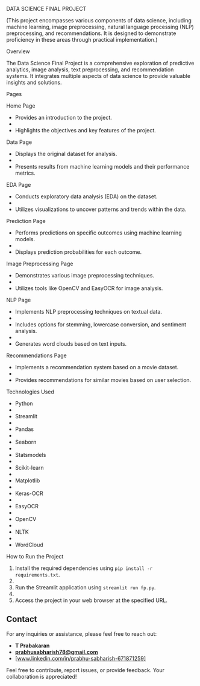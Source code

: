 DATA SCIENCE FINAL PROJECT

(This project encompasses various components of data science, including machine learning, image preprocessing, natural language processing (NLP) preprocessing, and recommendations. It is designed to demonstrate proficiency in these areas through practical implementation.)

Overview

The Data Science Final Project is a comprehensive exploration of predictive analytics, image analysis, text preprocessing, and recommendation systems. It integrates multiple aspects of data science to provide valuable insights and solutions.

Pages

Home Page
- Provides an introduction to the project.
- 
- Highlights the objectives and key features of the project.

Data Page
- Displays the original dataset for analysis.
- 
- Presents results from machine learning models and their performance metrics.

EDA Page
- Conducts exploratory data analysis (EDA) on the dataset.
- 
- Utilizes visualizations to uncover patterns and trends within the data.

Prediction Page

- Performs predictions on specific outcomes using machine learning models.
- 
- Displays prediction probabilities for each outcome.

Image Preprocessing Page

- Demonstrates various image preprocessing techniques.
- 
- Utilizes tools like OpenCV and EasyOCR for image analysis.

NLP Page

- Implements NLP preprocessing techniques on textual data.
- 
- Includes options for stemming, lowercase conversion, and sentiment analysis.
- 
- Generates word clouds based on text inputs.

Recommendations Page

- Implements a recommendation system based on a movie dataset.
- 
- Provides recommendations for similar movies based on user selection.

Technologies Used

- Python
- 
- Streamlit
- 
- Pandas
- 
- Seaborn
- 
- Statsmodels
- 
- Scikit-learn
- 
- Matplotlib
- 
- Keras-OCR
- 
- EasyOCR
- 
- OpenCV
- 
- NLTK
- 
- WordCloud

How to Run the Project

1. Install the required dependencies using `pip install -r requirements.txt`.
2. 
3. Run the Streamlit application using `streamlit run fp.py`.
4. 
5. Access the project in your web browser at the specified URL.

## Contact

For any inquiries or assistance, please feel free to reach out:

- **T Prabakaran**
- **prabhusabharish78@gmail.com**
- [www.linkedin.com/in/prabhu-sabharish-671871259]

Feel free to contribute, report issues, or provide feedback. Your collaboration is appreciated!
